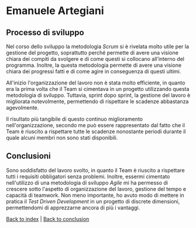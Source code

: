 # Emanuele Artegiani

## Processo di sviluppo

Nel corso dello sviluppo la metodologia _Scrum_ si è rivelata molto utile per la gestione del progetto, soprattutto 
perché permette di avere una visione chiara dei compiti da svolgere e di come questi si collocano all’interno del programma.
Inoltre, la questa metodologia permette di avere una visione chiara dei progressi fatti e di come agire in conseguenza
di questi ultimi.

All'inizio l'organizzazione del lavoro non è stata molto efficiente, in quanto era la prima volta che il Team si cimentava 
in un progetto utilizzando questa metodologia di sviluppo. Tuttavia, sprint dopo sprint, la gestione del lavoro è migliorata
notevolmente, permettendo di rispettare le scadenze abbastanza agevolmente. 

Il risultato più tangibile di questo continuo miglioramento nell'organizzazione, secondo me può essere rappresentato dal fatto che il Team
è riuscito a rispettare tutte le scadenze nonostante periodi durante il quale alcuni membri non sono stati disponibili.

## Conclusioni

Sono soddisfatto del lavoro svolto, in quanto il Team è riuscito a rispettare tutti i requisiti obbligatori senza problemi.
Inoltre, essermi cimentato nell'utilizzo di una metodologia di sviluppo _Agile_ mi ha permesso di crescere sotto l'aspetto
di organizzazione del lavoro, gestione del tempo e capacità di teamwork. Non meno importante, ho avuto modo di mettere 
in pratica il _Test Driven Development_ in un progetto di discrete dimensioni, permettendomi di apprezzarne ancora di più 
i vantaggi.


[Back to index](../index.md) |
[Back to conclusion](index.md)